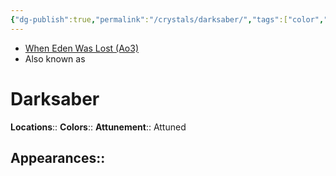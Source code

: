 ```yaml
---
{"dg-publish":true,"permalink":"/crystals/darksaber/","tags":["color","attuned","crystal"],"noteIcon":"saber1"}
---
```


- [When Eden Was Lost (Ao3)](https://archiveofourown.org/works/19334440)
- Also known as 
# Darksaber


**Locations**:: 
**Colors**:: 
**Attunement**:: Attuned

**Appearances**::
- 